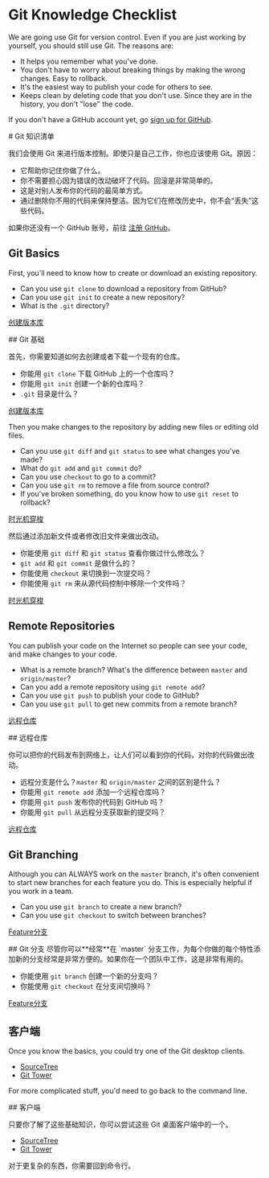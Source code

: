 # Git Knowledge Checklist

We are going use Git for version control. Even if you are just working by yourself, you should still use Git. The reasons are:

+ It helps you remember what you've done.
+ You don't have to worry about breaking things by making the wrong changes. Easy to rollback.
+ It's the easiest way to publish your code for others to see.
+ Keeps clean by deleting code that you don't use. Since they are in the history, you don't "lose" the code.

If you don't have a GitHub account yet, go [sign up for GitHub](https://github.com/join).

<cn>
# Git 知识清单

我们会使用 Git 来进行版本控制。即使只是自己工作，你也应该使用 Git。原因：  

+ 它帮助你记住你做了什么。
+ 你不需要担心因为错误的改动破坏了代码。回滚是非常简单的。
+ 这是对别人发布你的代码的最简单方式。
+ 通过删除你不用的代码来保持整洁。因为它们在修改历史中，你不会“丢失”这些代码。

如果你还没有一个 GitHub 账号，前往 [注册 GitHub](https://github.com/join)。
</cn>

## Git Basics

First, you'll need to know how to create or download an existing repository.

+ Can you use `git clone` to download a repository from GitHub?
+ Can you use `git init` to create a new repository?
+ What is the `.git` directory?

[创建版本库](http://www.liaoxuefeng.com/wiki/0013739516305929606dd18361248578c67b8067c8c017b000/0013743256916071d599b3aed534aaab22a0db6c4e07fd0000)

<cn>
## Git 基础

首先，你需要知道如何去创建或者下载一个现有的仓库。

+ 你能用 `git clone` 下载 GitHub 上的一个仓库吗？
+ 你能用 `git init` 创建一个新的仓库吗？
+ `.git` 目录是什么？

[创建版本库](http://www.liaoxuefeng.com/wiki/0013739516305929606dd18361248578c67b8067c8c017b000/0013743256916071d599b3aed534aaab22a0db6c4e07fd0000)
</cn>

Then you make changes to the repository by adding new files or editing old files.

+ Can you use `git diff` and `git status` to see what changes you've made?
+ What do `git add` and `git commit` do?
+ Can you use `checkout` to go to a commit?
+ Can you use `git rm` to remove a file from source control?
+ If you've broken something, do you know how to use `git reset` to rollback?

[时光机穿梭](http://www.liaoxuefeng.com/wiki/0013739516305929606dd18361248578c67b8067c8c017b000/0013743858312764dca7ad6d0754f76aa562e3789478044000)

<cn>
然后通过添加新文件或者修改旧文件来做出改动。

+ 你能使用 `git diff` 和 `git status` 查看你做过什么修改么？
+ `git add` 和 `git commit` 是做什么的？
+ 你能使用 `checkout` 来切换到一次提交吗？
+ 你能使用 `git rm` 来从源代码控制中移除一个文件吗？

[时光机穿梭](http://www.liaoxuefeng.com/wiki/0013739516305929606dd18361248578c67b8067c8c017b000/0013743858312764dca7ad6d0754f76aa562e3789478044000)
</cn>

## Remote Repositories

You can publish your code on the Internet so people can see your code, and make changes to your code.

+ What is a remote branch? What's the difference between `master` and `origin/master`?
+ Can you add a remote repository using `git remote add`?
+ Can you use `git push` to publish your code to GitHub?
+ Can you use `git pull` to get new commits from a remote branch?

[远程仓库](http://www.liaoxuefeng.com/wiki/0013739516305929606dd18361248578c67b8067c8c017b000/001374385852170d9c7adf13c30429b9660d0eb689dd43a000)

<cn>
## 远程仓库

你可以把你的代码发布到网络上，让人们可以看到你的代码，对你的代码做出改动。

+ 远程分支是什么？`master` 和 `origin/master` 之间的区别是什么？
+ 你能用 `git remote add` 添加一个远程仓库吗？
+ 你能用 `git push` 发布你的代码到 GitHub 吗？
+ 你能用 `git pull` 从远程分支获取新的提交吗？

[远程仓库](http://www.liaoxuefeng.com/wiki/0013739516305929606dd18361248578c67b8067c8c017b000/001374385852170d9c7adf13c30429b9660d0eb689dd43a000)
</cn>

## Git Branching

Although you can ALWAYS work on the `master` branch, it's often convenient to start new branches for each feature you do. This is especially helpful if you work in a team.

+ Can you use `git branch` to create a new branch?
+ Can you use `git checkout` to switch between branches?

[Feature分支](http://www.liaoxuefeng.com/wiki/0013739516305929606dd18361248578c67b8067c8c017b000/001376026233004c47f22a16d1f4fa289ce45f14bbc8f11000)

<cn>
## Git 分支
尽管你可以**经常**在 `master` 分支工作，为每个你做的每个特性添加新的分支经常是非常方便的。如果你在一个团队中工作，这是非常有用的。

+ 你能使用 `git branch` 创建一个新的分支吗？
+ 你能使用 `git checkout` 在分支间切换吗？

[Feature分支](http://www.liaoxuefeng.com/wiki/0013739516305929606dd18361248578c67b8067c8c017b000/001376026233004c47f22a16d1f4fa289ce45f14bbc8f11000)
</cn>

## 客户端

Once you know the basics, you could try one of the Git desktop clients.

+ [SourceTree](https://www.sourcetreeapp.com/)
+ [Git Tower](http://www.git-tower.com/)

For more complicated stuff, you'd need to go back to the command line.

<cn>
## 客户端

只要你了解了这些基础知识，你可以尝试这些 Git 桌面客户端中的一个。

+ [SourceTree](https://www.sourcetreeapp.com/)
+ [Git Tower](http://www.git-tower.com/)

对于更复杂的东西，你需要回到命令行。
</cn>